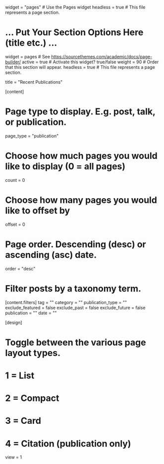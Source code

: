 widget = "pages"  # Use the Pages widget
headless = true   # This file represents a page section.

# ... Put Your Section Options Here (title etc.) ...
widget = pages  # See https://sourcethemes.com/academic/docs/page-builder/
active = true   # Activate this widget? true/false
weight = 90     # Order that this section will appear.
headless = true # This file represents a page section.

title = "Recent Publications"

[content]
  # Page type to display. E.g. post, talk, or publication.
  page_type = "publication"
  
  # Choose how much pages you would like to display (0 = all pages)
  count = 0
  
  # Choose how many pages you would like to offset by
  offset = 0

  # Page order. Descending (desc) or ascending (asc) date.
  order = "desc"

  # Filter posts by a taxonomy term.
  [content.filters]
    tag = ""
    category = ""
    publication_type = ""
    exclude_featured = false
    exclude_past = false
    exclude_future = false
    publication = ""
    date = ""
    
[design]
  # Toggle between the various page layout types.
  #   1 = List
  #   2 = Compact
  #   3 = Card
  #   4 = Citation (publication only)
  view = 1
